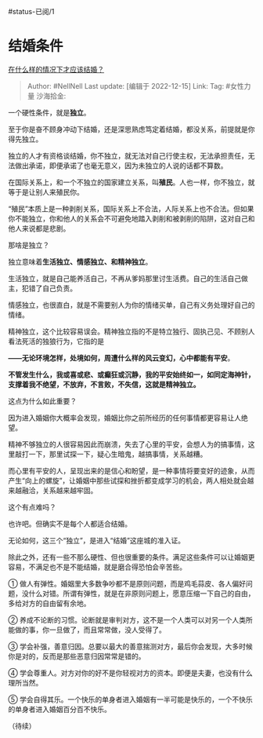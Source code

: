 #status-已阅/1 

# 结婚条件

[在什么样的情况下才应该结婚？](https://www.zhihu.com/question/571465354/answer/2802293928)

> Author: #NellNell
> Last update: [编辑于 2022-12-15]
> Link:
> Tag: #女性力量 
> 沙海拾金:

一个硬性条件，就是**独立**。

至于你是奋不顾身冲动下结婚，还是深思熟虑笃定着结婚，都没关系，前提就是你得先独立。

独立的人才有资格谈结婚，你不独立，就无法对自己行使主权，无法承担责任，无法做出承诺，即便承诺了也毫无意义，因为未独立的人说的话都不算数。

在国际关系上，和一个不独立的国家建立关系，叫**殖民**。人也一样，你不独立，就等于是让别人来殖民你。

“殖民”本质上是一种剥削关系，国际关系上不合法，人际关系上也不合法。但如果你不能独立，你和他人的关系会不可避免地踏入剥削和被剥削的陷阱，这对自己和他人来说都是悲剧。

那啥是独立？

独立意味着**生活独立、情感独立、和精神独立**。

生活独立，就是自己能养活自己，不再从爹妈那里讨生活费。自己的生活自己做主，犯错了自己负责。

情感独立，也很直白，就是不需要别人为你的情绪买单，自己有义务处理好自己的情绪。

精神独立，这个比较容易误会。精神独立指的不是特立独行、固执己见、不顾别人看法死活的独狼行为，它指的是

**——无论环境怎样，处境如何，周遭什么样的风云变幻，心中都能有平安**。

**不管发生什么，我或喜或悲、或癫狂或沉静，我的平安始终如一，如同定海神针，支撑着我不绝望，不放弃，不言败，不失信，这就是精神独立。**

这点为什么如此重要？

因为进入婚姻你大概率会发现，婚姻比你之前所经历的任何事情都更容易让人绝望。

精神不够独立的人很容易因此而崩溃，失去了心里的平安，会想人为的搞事情，这里敲打一下，那里试探一下，疑心生暗鬼，越搞事情，关系越糟。

而心里有平安的人，呈现出来的是信心和盼望，是一种事情将要变好的迹象，从而产生“向上的螺旋”，让婚姻中那些试探和挫折都变成学习的机会，两人相处就会越来越融洽，关系越来越牢固。

这个有点难吗？

也许吧。但确实不是每个人都适合结婚。

无论如何，这三个“独立”，是进入“结婚”这座城的准入证。

除此之外，还有一些不那么硬性、但也很重要的条件。满足这些条件可以让婚姻更容易，不满足也不是不能结婚，就是磨合得恐怕会辛苦些。

① 做人有弹性。婚姻里大多数争吵都不是原则问题，而是鸡毛蒜皮、各人偏好问题，没什么对错。所谓有弹性，就是在非原则问题上，愿意压缩一下自己的自由，多给对方的自由留有余地。

② 养成不论断的习惯。论断就是审判对方，这不是一个人类可以对另一个人类所能做的事，你一旦做了，而且常常做，没人受得了。

③ 学会补强，善意归因。总要以最大的善意揣测对方，最后你会发现，大多时候你是对的，反而是那些恶意归因常常是错的。

④ 学会尊重人。对方对你的好不是你轻视对方的资本。即便是夫妻，也没有什么理所当然。

⑤ 学会自得其乐。一个快乐的单身者进入婚姻有一半可能是快乐的，一个不快乐的单身者进入婚姻百分百不快乐。

（待续）

